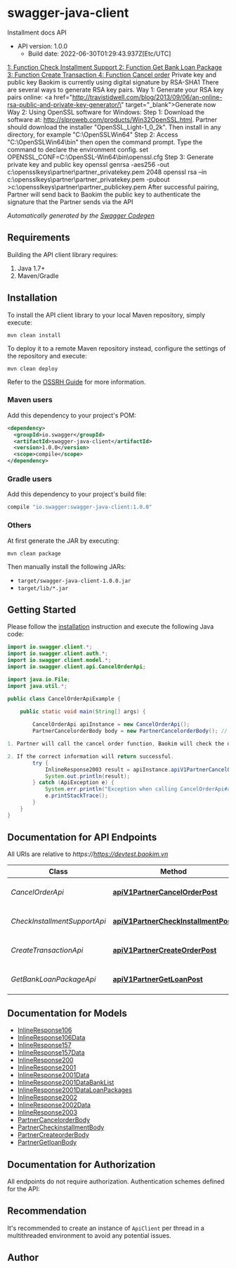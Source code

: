 # swagger-java-client

 Installment docs API
- API version: 1.0.0
  - Build date: 2022-06-30T01:29:43.937Z[Etc/UTC]

<a href='/baokim-firm-open-api-9050'>1: Function Check Installment Support </a>  <a href='/baokim-firm-open-api-9051'>2: Function Get Bank Loan Package </a>  <a href='/baokim-firm-open-api-9052'>3: Function Create Transaction </a>  <a href='/baokim-firm-open-api-9062'>4: Function Cancel order</a>  Private key and public key Baokim is currently using digital signature by RSA-SHA1  There are several ways to generate RSA key pairs.  Way 1:  Generate your RSA key pairs online: <a href=\"http://travistidwell.com/blog/2013/09/06/an-online-rsa-public-and-private-key-generator/\" target=\"_blank\">Generate now</a>  Way 2:  Using OpenSSL software for Windows:  Step 1: Download the software at:  http://slproweb.com/products/Win32OpenSSL.html. Partner should download the installer \"OpenSSL_Light-1_0_2k\". Then install in any directory, for example \"C:\\OpenSSLWin64\"  Step 2: Access \"C:\\OpenSSLWin64\\bin\" then open the command prompt. Type the command to declare the environment config.  set OPENSSL_CONF=C:\\OpenSSL-Win64\\bin\\openssl.cfg  Step 3: Generate private key and public key  openssl genrsa -aes256 -out c:\\opensslkeys\\partner\\partner_privatekey.pem 2048  openssl rsa –in c:\\opensslkeys\\partner\\partner_privatekey.pem -pubout >c:\\opensslkeys\\partner\\partner_publickey.pem  After successful pairing, Partner will send back to Baokim the public key to authenticate the signature that the Partner sends via the API


*Automatically generated by the [Swagger Codegen](https://github.com/swagger-api/swagger-codegen)*


## Requirements

Building the API client library requires:
1. Java 1.7+
2. Maven/Gradle

## Installation

To install the API client library to your local Maven repository, simply execute:

```shell
mvn clean install
```

To deploy it to a remote Maven repository instead, configure the settings of the repository and execute:

```shell
mvn clean deploy
```

Refer to the [OSSRH Guide](http://central.sonatype.org/pages/ossrh-guide.html) for more information.

### Maven users

Add this dependency to your project's POM:

```xml
<dependency>
  <groupId>io.swagger</groupId>
  <artifactId>swagger-java-client</artifactId>
  <version>1.0.0</version>
  <scope>compile</scope>
</dependency>
```

### Gradle users

Add this dependency to your project's build file:

```groovy
compile "io.swagger:swagger-java-client:1.0.0"
```

### Others

At first generate the JAR by executing:

```shell
mvn clean package
```

Then manually install the following JARs:

* `target/swagger-java-client-1.0.0.jar`
* `target/lib/*.jar`

## Getting Started

Please follow the [installation](#installation) instruction and execute the following Java code:

```java
import io.swagger.client.*;
import io.swagger.client.auth.*;
import io.swagger.client.model.*;
import io.swagger.client.api.CancelOrderApi;

import java.io.File;
import java.util.*;

public class CancelOrderApiExample {

    public static void main(String[] args) {
        
        CancelOrderApi apiInstance = new CancelOrderApi();
        PartnerCancelorderBody body = new PartnerCancelorderBody(); // PartnerCancelorderBody | Process:

1. Partner will call the cancel order function, Baokim will check the data format and signature authentication, then will check the customer information.

2. If the correct information will return successful.
        try {
            InlineResponse2003 result = apiInstance.apiV1PartnerCancelOrderPost(body);
            System.out.println(result);
        } catch (ApiException e) {
            System.err.println("Exception when calling CancelOrderApi#apiV1PartnerCancelOrderPost");
            e.printStackTrace();
        }
    }
}
```

## Documentation for API Endpoints

All URIs are relative to *https://https://devtest.baokim.vn*

Class | Method | HTTP request | Description
------------ | ------------- | ------------- | -------------
*CancelOrderApi* | [**apiV1PartnerCancelOrderPost**](docs/CancelOrderApi.md#apiV1PartnerCancelOrderPost) | **POST** /api/v1/partner/cancel-order | https::devtest.baokim.vn/api/v1/partner/installment
*CheckInstallmentSupportApi* | [**apiV1PartnerCheckInstallmentPost**](docs/CheckInstallmentSupportApi.md#apiV1PartnerCheckInstallmentPost) | **POST** /api/v1/partner/check-installment | https::devtest.baokim.vn/api/v1/partner/installment
*CreateTransactionApi* | [**apiV1PartnerCreateOrderPost**](docs/CreateTransactionApi.md#apiV1PartnerCreateOrderPost) | **POST** /api/v1/partner/create-order | https::devtest.baokim.vn/api/v1/partner/installment
*GetBankLoanPackageApi* | [**apiV1PartnerGetLoanPost**](docs/GetBankLoanPackageApi.md#apiV1PartnerGetLoanPost) | **POST** /api/v1/partner/get-loan | https::devtest.baokim.vn/api/v1/partner/installment

## Documentation for Models

 - [InlineResponse106](docs/InlineResponse106.md)
 - [InlineResponse106Data](docs/InlineResponse106Data.md)
 - [InlineResponse157](docs/InlineResponse157.md)
 - [InlineResponse157Data](docs/InlineResponse157Data.md)
 - [InlineResponse200](docs/InlineResponse200.md)
 - [InlineResponse2001](docs/InlineResponse2001.md)
 - [InlineResponse2001Data](docs/InlineResponse2001Data.md)
 - [InlineResponse2001DataBankList](docs/InlineResponse2001DataBankList.md)
 - [InlineResponse2001DataLoanPackages](docs/InlineResponse2001DataLoanPackages.md)
 - [InlineResponse2002](docs/InlineResponse2002.md)
 - [InlineResponse2002Data](docs/InlineResponse2002Data.md)
 - [InlineResponse2003](docs/InlineResponse2003.md)
 - [PartnerCancelorderBody](docs/PartnerCancelorderBody.md)
 - [PartnerCheckinstallmentBody](docs/PartnerCheckinstallmentBody.md)
 - [PartnerCreateorderBody](docs/PartnerCreateorderBody.md)
 - [PartnerGetloanBody](docs/PartnerGetloanBody.md)

## Documentation for Authorization

All endpoints do not require authorization.
Authentication schemes defined for the API:

## Recommendation

It's recommended to create an instance of `ApiClient` per thread in a multithreaded environment to avoid any potential issues.

## Author



